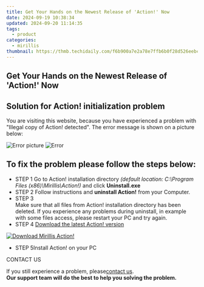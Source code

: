 ```yaml
---
title: Get Your Hands on the Newest Release of 'Action!' Now
date: 2024-09-19 10:38:34
updated: 2024-09-20 11:14:35
tags:
  - product
categories:
  - mirillis
thumbnail: https://thmb.techidaily.com/f6b900a7e2a78e7ffb6b0f28d526eebcba1c857a70cbdea2eddb16d9a4a9539b.png
---
```


## Get Your Hands on the Newest Release of 'Action!' Now

## Solution for Action! initialization problem

You are visiting this website, because you have experienced a problem with "Illegal copy of Action! detected". The error message is shown on a picture below:

![Error picture](https://mirillis.com/res/old/media/images/errors/action_error.jpg) ![Error](https://mirillis.com/res/old/media/images/errors/action_important.jpg) 

## To fix the problem please follow the steps below:

* STEP 1 Go to Action! installation directory _(default location: C:\\Program Files (x86)\\Mirillis\\Action!)_ and click **Uninstall.exe**
* STEP 2 Follow instructions and **uninstall Action!** from your Computer.
* STEP 3  
Make sure that all files from Action! installation directory has been deleted. If you experience any problems during uninstall, in example with some files access, please restart your PC and try again.
* STEP 4 [Download the latest Action! version](https://tools.techidaily.com/mirillis/products/)  
    
[![Download Mirillis Action!](https://mirillis.com/res/old/media/images/errors/trial_download.jpg)](https://tools.techidaily.com/mirillis/products/)
* STEP 5Install Action! on your PC

CONTACT US 

If you still experience a problem, please[contact us](https://tools.techidaily.com/mirillis/products/).  
**Our support team will do the best to help you solving the problem.**

<ins class="adsbygoogle"
     style="display:block"
     data-ad-format="autorelaxed"
     data-ad-client="ca-pub-7571918770474297"
     data-ad-slot="1223367746"></ins>



<ins class="adsbygoogle"
     style="display:block"
     data-ad-client="ca-pub-7571918770474297"
     data-ad-slot="8358498916"
     data-ad-format="auto"
     data-full-width-responsive="true"></ins>
